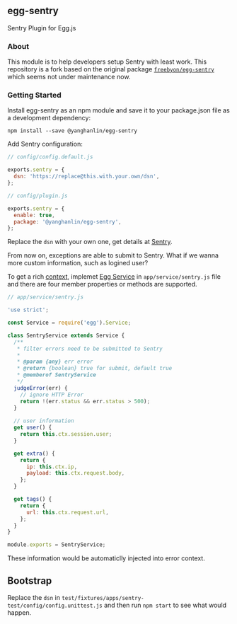 ## egg-sentry

Sentry Plugin for Egg.js

### About

This module is to help developers setup Sentry with least work. This repository is a fork based on the original package [`freebyon/egg-sentry`](https://github.com/freebyron/egg-sentry) which seems not under maintenance now.

### Getting Started

Install egg-sentry as an npm module and save it to your package.json file as a development dependency:

```
npm install --save @yanghanlin/egg-sentry
```

Add Sentry configuration:

```js
// config/config.default.js

exports.sentry = {
  dsn: 'https://replace@this.with.your.own/dsn',
};

// config/plugin.js

exports.sentry = {
  enable: true,
  package: '@yanghanlin/egg-sentry',
};
```

Replace the `dsn` with your own one, get details at [Sentry](https://docs.sentry.io/clients/node/).

From now on, exceptions are able to submit to Sentry. What if we wanna more custom information, such as logined user?

To get a rich [context](https://docs.sentry.io/learn/context/), implemet [Egg Service](https://eggjs.org/zh-cn/basics/service.html#container) in `app/service/sentry.js` file and there are four member properties or methods are supported.

```js
// app/service/sentry.js

'use strict';

const Service = require('egg').Service;

class SentryService extends Service {
  /**
   * filter errors need to be submitted to Sentry
   *
   * @param {any} err error
   * @return {boolean} true for submit, default true
   * @memberof SentryService
   */
  judgeError(err) {
    // ignore HTTP Error
    return !(err.status && err.status > 500);
  }
  
  // user information
  get user() {
    return this.ctx.session.user;
  }

  get extra() {
    return {
      ip: this.ctx.ip,
      payload: this.ctx.request.body,
    };
  }

  get tags() {
    return {
      url: this.ctx.request.url,
    };
  }
}

module.exports = SentryService;
```

These information would be automaticlly injected into error context.

## Bootstrap

Replace the `dsn` in `test/fixtures/apps/sentry-test/config/config.unittest.js` and then run `npm start` to see what would happen.
